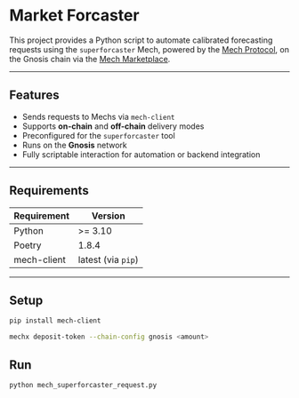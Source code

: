 # Market Forcaster

This project provides a Python script to automate calibrated forecasting requests using the `superforcaster` Mech, powered by the [Mech Protocol](https://olas.network/mech), on the Gnosis chain via the [Mech Marketplace](https://mech.olas.network).

---

## Features

- Sends requests to Mechs via `mech-client`
- Supports **on-chain** and **off-chain** delivery modes
- Preconfigured for the `superforcaster` tool
- Runs on the **Gnosis** network
- Fully scriptable interaction for automation or backend integration

---

## Requirements

| Requirement | Version            |
| ----------- | ------------------ |
| Python      | >= 3.10            |
| Poetry      | 1.8.4              |
| mech-client | latest (via `pip`) |

---

## Setup

```bash
pip install mech-client
```

```bash
mechx deposit-token --chain-config gnosis <amount>

```

## Run

```bash
python mech_superforcaster_request.py

```
